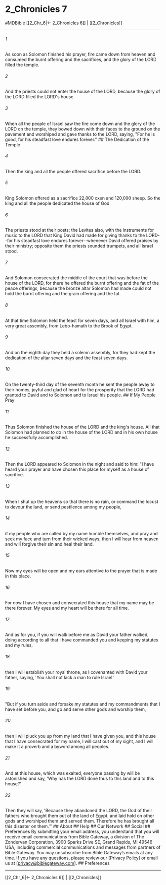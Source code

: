 # 2_Chronicles 7
#MDBible
[[2_Chr_6|← 2_Chronicles 6]] | [[2_Chronicles]]

***


###### 1 
As soon as Solomon finished his prayer, fire came down from heaven and consumed the burnt offering and the sacrifices, and the glory of the LORD filled the temple. 

###### 2 
And the priests could not enter the house of the LORD, because the glory of the LORD filled the LORD's house. 

###### 3 
When all the people of Israel saw the fire come down and the glory of the LORD on the temple, they bowed down with their faces to the ground on the pavement and worshiped and gave thanks to the LORD, saying, "For he is good, for his steadfast love endures forever." ## The Dedication of the Temple 

###### 4 
Then the king and all the people offered sacrifice before the LORD. 

###### 5 
King Solomon offered as a sacrifice 22,000 oxen and 120,000 sheep. So the king and all the people dedicated the house of God. 

###### 6 
The priests stood at their posts; the Levites also, with the instruments for music to the LORD that King David had made for giving thanks to the LORD--for his steadfast love endures forever--whenever David offered praises by their ministry; opposite them the priests sounded trumpets, and all Israel stood. 

###### 7 
And Solomon consecrated the middle of the court that was before the house of the LORD, for there he offered the burnt offering and the fat of the peace offerings, because the bronze altar Solomon had made could not hold the burnt offering and the grain offering and the fat. 

###### 8 
At that time Solomon held the feast for seven days, and all Israel with him, a very great assembly, from Lebo-hamath to the Brook of Egypt. 

###### 9 
And on the eighth day they held a solemn assembly, for they had kept the dedication of the altar seven days and the feast seven days. 

###### 10 
On the twenty-third day of the seventh month he sent the people away to their homes, joyful and glad of heart for the prosperity that the LORD had granted to David and to Solomon and to Israel his people. ## If My People Pray 

###### 11 
Thus Solomon finished the house of the LORD and the king's house. All that Solomon had planned to do in the house of the LORD and in his own house he successfully accomplished. 

###### 12 
Then the LORD appeared to Solomon in the night and said to him: "I have heard your prayer and have chosen this place for myself as a house of sacrifice. 

###### 13 
When I shut up the heavens so that there is no rain, or command the locust to devour the land, or send pestilence among my people, 

###### 14 
if my people who are called by my name humble themselves, and pray and seek my face and turn from their wicked ways, then I will hear from heaven and will forgive their sin and heal their land. 

###### 15 
Now my eyes will be open and my ears attentive to the prayer that is made in this place. 

###### 16 
For now I have chosen and consecrated this house that my name may be there forever. My eyes and my heart will be there for all time. 

###### 17 
And as for you, if you will walk before me as David your father walked, doing according to all that I have commanded you and keeping my statutes and my rules, 

###### 18 
then I will establish your royal throne, as I covenanted with David your father, saying, 'You shall not lack a man to rule Israel.' 

###### 19 
"But if you turn aside and forsake my statutes and my commandments that I have set before you, and go and serve other gods and worship them, 

###### 20 
then I will pluck you up from my land that I have given you, and this house that I have consecrated for my name, I will cast out of my sight, and I will make it a proverb and a byword among all peoples. 

###### 21 
And at this house, which was exalted, everyone passing by will be astonished and say, 'Why has the LORD done thus to this land and to this house?' 

###### 22 
Then they will say, 'Because they abandoned the LORD, the God of their fathers who brought them out of the land of Egypt, and laid hold on other gods and worshiped them and served them. Therefore he has brought all this disaster on them.'" ## About ## Help ## Our Network ## Social ## Preferences By submitting your email address, you understand that you will receive email communications from Bible Gateway, a division of The Zondervan Corporation, 3900 Sparks Drive SE, Grand Rapids, MI 49546 USA, including commercial communications and messages from partners of Bible Gateway. You may unsubscribe from Bible Gateway&rsquo;s emails at any time. If you have any questions, please review our [Privacy Policy] or email us at [privacy@biblegateway.com]. ## Preferences

***

[[2_Chr_6|← 2_Chronicles 6]] | [[2_Chronicles]]
